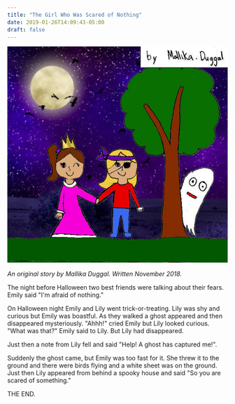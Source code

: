 ```yaml
---
title: "The Girl Who Was Scared of Nothing"
date: 2019-01-26T14:09:43-05:00
draft: false
---
```

![the-girl-who-was-scared-of-nothing.jpg](the-girl-who-was-scared-of-nothing.jpg)

*An original story by Mallika Duggal. Written November 2018.*

The night before Halloween two best friends were talking about their fears. Emily said "I'm afraid of nothing."

On Halloween night Emily and Lily went trick-or-treating.  Lily was shy and curious but Emily was boastful. As they walked a ghost appeared and then disappeared mysteriously. "Ahhh!" cried Emily but Lily looked curious.  "What was that?" Emily said to Lily. But Lily had disappeared.

Just then a note from Lily fell and said "Help! A ghost has captured me!". 

Suddenly the ghost came, but Emily was too fast for it. She threw it to the ground and there were birds flying and a white sheet was on the ground. Just then Lily appeared from behind a spooky house and said "So you are scared of something."

THE END.


